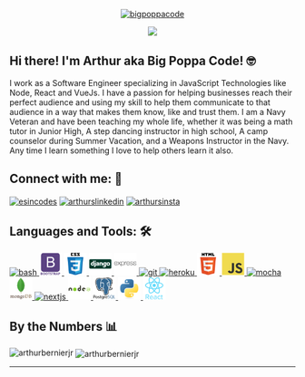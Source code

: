 <p align="center"> <a href="https://twitter.com/bigpoppacode" target="blank"><img src="https://img.shields.io/twitter/follow/bigpoppacode?logo=twitter&style=for-the-badge" alt="bigpoppacode" /></a> </p>

<p align="center">
<img src="https://camo.githubusercontent.com/293b49a66a354c5cb8f1399e6d0413c582e606b98f8899fa703e143db460dc10/687474703a2f2f70726f6772657373616e64666f7274756e652e636f6d2f736d61635f696d616765732f70726f66696c652e6a7067" height="550"/>
</p>

## Hi there! I'm Arthur aka Big Poppa Code! 🤓 

I work as a Software Engineer specializing in JavaScript Technologies like Node, React and VueJs. I have a passion for helping businesses reach their perfect audience and using my skill to help them communicate to that audience in a way that makes them know, like and trust them. I am a Navy Veteran and have been teaching my whole life, whether it was being a math tutor in Junior High, A step dancing instructor in high school, A camp counselor during Summer Vacation, and a Weapons Instructor in the Navy. Any time I learn something I love to help others learn it also.

<h2 align="left">Connect with me: 👀</h2>
<p align="left">
<a href="https://twitter.com/bigpoppacode" target="blank"><img align="center" src="https://cdn.jsdelivr.net/npm/simple-icons@3.0.1/icons/twitter.svg" alt="esincodes" height="30" width="40" /></a>
<a href="https://linkedin.com/in/developmentandmanagement" target="blank"><img align="center" src="https://cdn.jsdelivr.net/npm/simple-icons@3.0.1/icons/linkedin.svg" alt="arthurslinkedin" height="30" width="40" /></a>
<a href="https://instagram.com/bigpoppacode" target="blank"><img align="center" src="https://cdn.jsdelivr.net/npm/simple-icons@3.0.1/icons/instagram.svg" alt="arthursinsta" height="30" width="40" /></a>


<h2 align="left">Languages and Tools: 🛠️</h2>
<p align="left"> <a href="https://www.gnu.org/software/bash/" target="_blank"> <img src="https://www.vectorlogo.zone/logos/gnu_bash/gnu_bash-icon.svg" alt="bash" width="40" height="40"/> </a> <a href="https://getbootstrap.com" target="_blank"> <img src="https://raw.githubusercontent.com/devicons/devicon/master/icons/bootstrap/bootstrap-plain-wordmark.svg" alt="bootstrap" width="40" height="40"/> </a> <a href="https://www.w3schools.com/css/" target="_blank"> <img src="https://raw.githubusercontent.com/devicons/devicon/master/icons/css3/css3-original-wordmark.svg" alt="css3" width="40" height="40"/> </a> <a href="https://www.djangoproject.com/" target="_blank"> <img src="https://raw.githubusercontent.com/devicons/devicon/master/icons/django/django-original.svg" alt="django" width="40" height="40"/> </a> <a href="https://expressjs.com" target="_blank"> <img src="https://raw.githubusercontent.com/devicons/devicon/master/icons/express/express-original-wordmark.svg" alt="express" width="40" height="40"/> </a> <a href="https://git-scm.com/" target="_blank"> <img src="https://www.vectorlogo.zone/logos/git-scm/git-scm-icon.svg" alt="git" width="40" height="40"/> </a> <a href="https://heroku.com" target="_blank"> <img src="https://www.vectorlogo.zone/logos/heroku/heroku-icon.svg" alt="heroku" width="40" height="40"/> </a> <a href="https://www.w3.org/html/" target="_blank"> <img src="https://raw.githubusercontent.com/devicons/devicon/master/icons/html5/html5-original-wordmark.svg" alt="html5" width="40" height="40"/> </a> <a href="https://developer.mozilla.org/en-US/docs/Web/JavaScript" target="_blank"> <img src="https://raw.githubusercontent.com/devicons/devicon/master/icons/javascript/javascript-original.svg" alt="javascript" width="40" height="40"/> </a> <a href="https://mochajs.org" target="_blank"> <img src="https://www.vectorlogo.zone/logos/mochajs/mochajs-icon.svg" alt="mocha" width="40" height="40"/> </a> <a href="https://www.mongodb.com/" target="_blank"> <img src="https://raw.githubusercontent.com/devicons/devicon/master/icons/mongodb/mongodb-original-wordmark.svg" alt="mongodb" width="40" height="40"/> </a> <a href="https://nextjs.org/" target="_blank"> <img src="https://cdn.worldvectorlogo.com/logos/nextjs-3.svg" alt="nextjs" width="40" height="40"/> </a> <a href="https://nodejs.org" target="_blank"> <img src="https://raw.githubusercontent.com/devicons/devicon/master/icons/nodejs/nodejs-original-wordmark.svg" alt="nodejs" width="40" height="40"/> </a> <a href="https://www.postgresql.org" target="_blank"> <img src="https://raw.githubusercontent.com/devicons/devicon/master/icons/postgresql/postgresql-original-wordmark.svg" alt="postgresql" width="40" height="40"/> </a> <a href="https://www.python.org" target="_blank"> <img src="https://raw.githubusercontent.com/devicons/devicon/master/icons/python/python-original.svg" alt="python" width="40" height="40"/> </a> <a href="https://reactjs.org/" target="_blank"> <img src="https://raw.githubusercontent.com/devicons/devicon/master/icons/react/react-original-wordmark.svg" alt="react" width="40" height="40"/> </a> </p>



<h2>By the Numbers 📊 </h2>

<p><img align="left" src="https://github-readme-stats.vercel.app/api/top-langs?username=arthurbernierjr&show_icons=true&locale=en&layout=compact&theme=buefy" alt="arthurbernierjr" /></p>

<p>&nbsp;<img align="center" src="https://github-readme-stats.vercel.app/api?username=arthurbernierjr&show_icons=true&locale=en&theme=buefy&layout=compact" alt="arthurbernierjr" /></p>

***
<!--
![visitors](https://visitor-badge.glitch.me/badge?page_id=arthurbernierjr.arthurbernierjr)
-->
